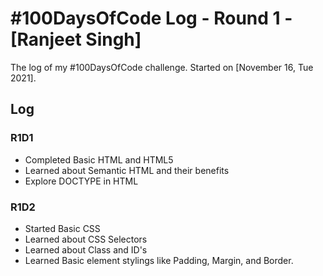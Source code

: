 # #100DaysOfCode Log - Round 1 - [Ranjeet Singh]

The log of my #100DaysOfCode challenge. Started on [November 16, Tue 2021].

## Log

### R1D1

- Completed Basic HTML and HTML5
- Learned about Semantic HTML and their benefits
- Explore DOCTYPE in HTML

### R1D2

- Started Basic CSS
- Learned about CSS Selectors
- Learned about Class and ID's
- Learned Basic element stylings like Padding, Margin, and Border.
